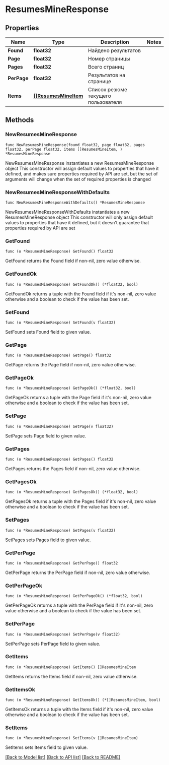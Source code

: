 # ResumesMineResponse

## Properties

Name | Type | Description | Notes
------------ | ------------- | ------------- | -------------
**Found** | **float32** | Найдено результатов | 
**Page** | **float32** | Номер страницы | 
**Pages** | **float32** | Всего страниц | 
**PerPage** | **float32** | Результатов на странице | 
**Items** | [**[]ResumesMineItem**](ResumesMineItem.md) | Список резюме текущего пользователя | 

## Methods

### NewResumesMineResponse

`func NewResumesMineResponse(found float32, page float32, pages float32, perPage float32, items []ResumesMineItem, ) *ResumesMineResponse`

NewResumesMineResponse instantiates a new ResumesMineResponse object
This constructor will assign default values to properties that have it defined,
and makes sure properties required by API are set, but the set of arguments
will change when the set of required properties is changed

### NewResumesMineResponseWithDefaults

`func NewResumesMineResponseWithDefaults() *ResumesMineResponse`

NewResumesMineResponseWithDefaults instantiates a new ResumesMineResponse object
This constructor will only assign default values to properties that have it defined,
but it doesn't guarantee that properties required by API are set

### GetFound

`func (o *ResumesMineResponse) GetFound() float32`

GetFound returns the Found field if non-nil, zero value otherwise.

### GetFoundOk

`func (o *ResumesMineResponse) GetFoundOk() (*float32, bool)`

GetFoundOk returns a tuple with the Found field if it's non-nil, zero value otherwise
and a boolean to check if the value has been set.

### SetFound

`func (o *ResumesMineResponse) SetFound(v float32)`

SetFound sets Found field to given value.


### GetPage

`func (o *ResumesMineResponse) GetPage() float32`

GetPage returns the Page field if non-nil, zero value otherwise.

### GetPageOk

`func (o *ResumesMineResponse) GetPageOk() (*float32, bool)`

GetPageOk returns a tuple with the Page field if it's non-nil, zero value otherwise
and a boolean to check if the value has been set.

### SetPage

`func (o *ResumesMineResponse) SetPage(v float32)`

SetPage sets Page field to given value.


### GetPages

`func (o *ResumesMineResponse) GetPages() float32`

GetPages returns the Pages field if non-nil, zero value otherwise.

### GetPagesOk

`func (o *ResumesMineResponse) GetPagesOk() (*float32, bool)`

GetPagesOk returns a tuple with the Pages field if it's non-nil, zero value otherwise
and a boolean to check if the value has been set.

### SetPages

`func (o *ResumesMineResponse) SetPages(v float32)`

SetPages sets Pages field to given value.


### GetPerPage

`func (o *ResumesMineResponse) GetPerPage() float32`

GetPerPage returns the PerPage field if non-nil, zero value otherwise.

### GetPerPageOk

`func (o *ResumesMineResponse) GetPerPageOk() (*float32, bool)`

GetPerPageOk returns a tuple with the PerPage field if it's non-nil, zero value otherwise
and a boolean to check if the value has been set.

### SetPerPage

`func (o *ResumesMineResponse) SetPerPage(v float32)`

SetPerPage sets PerPage field to given value.


### GetItems

`func (o *ResumesMineResponse) GetItems() []ResumesMineItem`

GetItems returns the Items field if non-nil, zero value otherwise.

### GetItemsOk

`func (o *ResumesMineResponse) GetItemsOk() (*[]ResumesMineItem, bool)`

GetItemsOk returns a tuple with the Items field if it's non-nil, zero value otherwise
and a boolean to check if the value has been set.

### SetItems

`func (o *ResumesMineResponse) SetItems(v []ResumesMineItem)`

SetItems sets Items field to given value.



[[Back to Model list]](../README.md#documentation-for-models) [[Back to API list]](../README.md#documentation-for-api-endpoints) [[Back to README]](../README.md)


